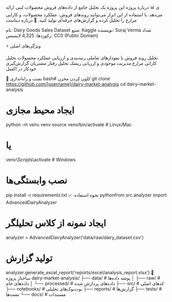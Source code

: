 ی
📊 درباره پروژه
این پروژه یک تحلیل جامع از داده‌های فروش محصولات لبنی ارائه می‌دهد. با استفاده از این ابزار می‌توانید روندهای فروش، عملکرد محصولات، و کارایی مزارع را تحلیل کرده و گزارش‌های حرفه‌ای تولید کنید.
💾 درباره دیتاست

نام: Dairy Goods Sales Dataset
منبع: Kaggle
نویسنده: Suraj Verma
تعداد رکوردها: 4,325
لایسنس: CC0 (Public Domain)

⚡️ ویژگی‌های اصلی

تحلیل روند فروش با نمودارهای تعاملی
رتبه‌بندی و ارزیابی عملکرد محصولات
تحلیل کارایی مزارع
مدیریت موجودی و ارزیابی ریسک
تحلیل رفتار مشتریان
گزارش‌گیری خودکار در اکسل

🚀 نصب و راه‌اندازی
bash# کلون کردن مخزن
git clone https://github.com/[username]/dairy-market-analysis
cd dairy-market-analysis

# ایجاد محیط مجازی
python -m venv venv
source venv/bin/activate  # Linux/Mac
# یا
venv\Scripts\activate  # Windows

# نصب وابستگی‌ها
pip install -r requirements.txt
📈 نحوه استفاده
pythonfrom src.analyzer import AdvancedDairyAnalyzer

# ایجاد نمونه از کلاس تحلیلگر
analyzer = AdvancedDairyAnalyzer('data/raw/dairy_dataset.csv')

# تولید گزارش
analyzer.generate_excel_report('reports/excel/analysis_report.xlsx')
📁 ساختار پروژه
dairy-market-analysis/
├── data/                      # پوشه داده‌ها
│   ├── raw/                   # داده‌های خام
│   └── processed/             # داده‌های پردازش شده
├── src/                       # کدهای اصلی
├── notebooks/                 # نوت‌بوک‌های تحلیلی
├── reports/                   # گزارش‌ها
├── tests/                     # تست‌ها
└── docs/                      # مستندات
